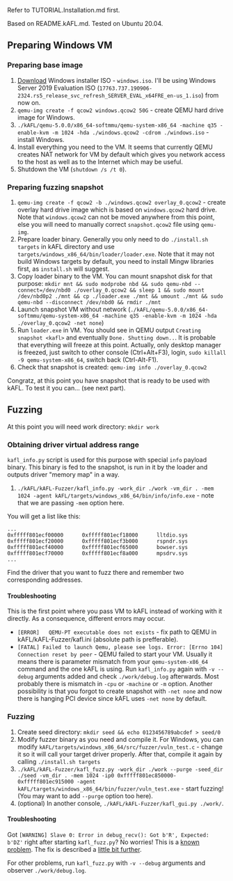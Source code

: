 Refer to TUTORIAL.Installation.md first.

Based on README.kAFL.md. Tested on Ubuntu 20.04.

## Preparing Windows VM

### Preparing base image

1. [Download](https://www.microsoft.com/evalcenter/evaluate-windows) Windows installer ISO - `windows.iso`. I'll be using Windows Server 2019 Evaluation ISO (`17763.737.190906-2324.rs5_release_svc_refresh_SERVER_EVAL_x64FRE_en-us_1.iso`) from now on.
2. `qemu-img create -f qcow2 windows.qcow2 50G` - create QEMU hard drive image for Windows.
3. `./kAFL/qemu-5.0.0/x86_64-softmmu/qemu-system-x86_64 -machine q35 -enable-kvm -m 1024 -hda ./windows.qcow2 -cdrom ./windows.iso` - install Windows.
4. Install everything you need to the VM. It seems that currently QEMU creates NAT network for VM by default which gives you network access to the host as well as to the Internet which may be useful.
5. Shutdown the VM (`shutdown /s /t 0`).

### Preparing fuzzing snapshot

1. `qemu-img create -f qcow2 -b ./windows.qcow2 overlay_0.qcow2` - create overlay hard drive image which is based on `windows.qcow2` hard drive. Note that `windows.qcow2` can not be moved anywhere from this point, else you will need to manually correct `snapshot.qcow2` file using `qemu-img`.
2. Prepare loader binary. Generally you only need to do `./install.sh targets` in kAFL directory and use `targets/windows_x86_64/bin/loader/loader.exe`. Note that it may not build Windows targets by default, you need to install Mingw libraries first, as `install.sh` will suggest.
3. Copy loader binary to the VM. You can mount snapshot disk for that purpose: `mkdir mnt && sudo modprobe nbd && sudo qemu-nbd --connect=/dev/nbd0 ./overlay_0.qcow2 && sleep 1 && sudo mount /dev/nbd0p2 ./mnt && cp ./loader.exe ./mnt && umount ./mnt && sudo qemu-nbd --disconnect /dev/nbd0 && rmdir ./mnt`
4. Launch snapshot VM without network (`./kAFL/qemu-5.0.0/x86_64-softmmu/qemu-system-x86_64 -machine q35 -enable-kvm -m 1024 -hda ./overlay_0.qcow2 -net none`)
5. Run `loader.exe` in VM. You should see in QEMU output `Creating snapshot <kafl>` and eventually `Done. Shutting down..`. It is probable that everything will freeze at this point. Actually, only desktop manager is freezed, just switch to other console (Ctrl+Alt+F3), login, `sudo killall -9 qemu-system-x86_64`, switch back (Ctrl-Alt-F1).
6. Check that snapshot is created: `qemu-img info ./overlay_0.qcow2`

Congratz, at this point you have snapshot that is ready to be used with kAFL. To test it you can... (see next part).

## Fuzzing

At this point you will need work directory: `mkdir work`

### Obtaining driver virtual address range

`kafl_info.py` script is used for this purpose with special `info` payload binary. This binary is fed to the snapshot, is run in it by the loader and outputs driver "memory map" in a way.

1. `./kAFL/kAFL-Fuzzer/kafl_info.py -work_dir ./work -vm_dir . -mem 1024 -agent kAFL/targets/windows_x86_64/bin/info/info.exe` - note that we are passing `-mem` option here.

You will get a list like this:
```
...
0xfffff801ecf00000      0xfffff801ecf18000      lltdio.sys
0xfffff801ecf20000      0xfffff801ecf3b000      rspndr.sys
0xfffff801ecf40000      0xfffff801ecf65000      bowser.sys
0xfffff801ecf70000      0xfffff801ecf8a000      mpsdrv.sys
...
```

Find the driver that you want to fuzz there and remember two corresponding addresses.

#### Troubleshooting

This is the first point where you pass VM to kAFL instead of working with it directly. As a consequence, different errors may occur.

* `[ERROR]   QEMU-PT executable does not exists` - fix path to QEMU in kAFL/kAFL-Fuzzer/kafl.ini (absolute path is prefferable).
* `[FATAL] Failed to launch Qemu, please see logs. Error: [Errno 104] Connection reset by peer` - QEMU failed to start your VM. Usually it means there is parameter mismatch from your `qemu-system-x86_64` command and the one kAFL is using. Run `kafl_info.py` again with `-v --debug` arguments added and check `./work/debug.log` afterwards. Most probably there is mismatch in `-cpu` or `-machine` or `-m` option. Another possibility is that you forgot to create snapshot with `-net none` and now there is hanging PCI device since kAFL uses `-net none` by default.

### Fuzzing

1. Create seed directory: `mkdir seed && echo 0123456789abcdef > seed/0`
2. Modify fuzzer binary as you need and compile it. For Windows, you can modify `kAFL/targets/windows_x86_64/src/fuzzer/vuln_test.c` - change it so it will call your target driver properly. After that, compile it again by calling `./install.sh targets`
3. `./kAFL/kAFL-Fuzzer/kafl_fuzz.py -work_dir ./work --purge -seed_dir ./seed -vm_dir . -mem 1024 -ip0 0xfffff801ec850000-0xfffff801ec915000 -agent kAFL/targets/windows_x86_64/bin/fuzzer/vuln_test.exe` - start fuzzing! (You may want to add `--purge` option too here).
4. (optional) In another console, `./kAFL/kAFL-Fuzzer/kafl_gui.py ./work/`.

#### Troubleshooting

Got `[WARNING] Slave 0: Error in debug_recv(): Got b'R', Expected: b'DZ'` right after starting `kafl_fuzz.py`? No worries! This is a [known problem](https://github.com/IntelLabs/kAFL/issues/10#issuecomment-662632491). The fix is described a [little bit further](https://github.com/IntelLabs/kAFL/issues/10#issuecomment-663480222).

For other problems, run `kafl_fuzz.py` with `-v --debug` arguments and observer `./work/debug.log`.
